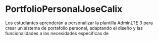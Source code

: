 # PortfolioPersonalJoseCalix
 Los estudiantes aprenderán a personalizar la plantilla AdminLTE 3 para crear un sistema de portafolio personal, adaptando el diseño y las funcionalidades a las necesidades específicas de
